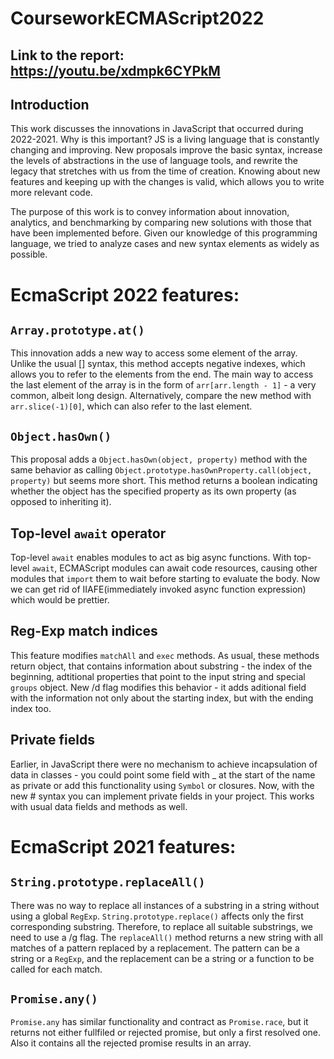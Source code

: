 # CourseworkECMAScript2022
## Link to the report: https://youtu.be/xdmpk6CYPkM
## Introduction
 This work discusses the innovations in JavaScript that occurred during 2022-2021. Why is this important? 
JS is a living language that is constantly changing and improving. New proposals improve the basic syntax, increase the levels of abstractions in the use of 
language tools, and rewrite the legacy that stretches with us from the time of creation. Knowing about new features and keeping up with the changes is valid, 
which allows you to write more relevant code.
 
 The purpose of this work is to convey information about innovation, analytics, and benchmarking by comparing new solutions with those that have been 
implemented before. Given our knowledge of this programming language, we tried to analyze cases and new syntax elements as widely as possible.

# EcmaScript 2022 features:
## ``Array.prototype.at()``

This innovation adds a new way to access some element of the array. Unlike the usual [] syntax, this method accepts negative indexes, which allows you to refer to the elements from the end.
The main way to access the last element of the array is in the form of ``arr[arr.length - 1]`` - a very common, albeit long design. Alternatively, compare the new method with ``arr.slice(-1)[0]``, which can also refer to the last element.

## ``Object.hasOwn()``

This proposal adds a ``Object.hasOwn(object, property)`` method with the same behavior as calling ``Object.prototype.hasOwnProperty.call(object, property)`` but seems more short. This method returns a boolean indicating whether the object has the specified property as its own property (as opposed to inheriting it).

## Top-level ``await`` operator

Top-level ``await`` enables modules to act as big async functions. With top-level `await`, ECMAScript modules can await code resources, causing other modules that `import` them to wait before starting to evaluate the body. Now we can get rid of IIAFE(immediately invoked async function expression) which would be prettier.

## Reg-Exp match indices

This feature modifies  `matchAll` and `exec` methods. As usual, these methods return object, that contains information about substring - the index of the beginning, adtitional properties that point to the input string and special `groups` object.
New /d flag modifies this behavior - it adds aditional field with the information not only about the starting index, but with the ending index too.

## Private fields

Earlier, in JavaScript there were no mechanism to achieve incapsulation of data in classes - you could point some field with _ at the start of the name as private or add this functionality using `Symbol` or closures. Now, with the new # syntax you can implement private fields in your project. This works with usual data fields and methods as well.

# EcmaScript 2021 features:

## `String.prototype.replaceAll()`
There was no way to replace all instances of a substring in a string without using a global `RegExp`. `String.prototype.replace()` affects only the first corresponding substring. Therefore, to replace all suitable substrings, we need to use a /g flag.
The `replaceAll()` method returns a new string with all matches of a pattern replaced by a replacement. The pattern can be a string or a `RegExp`, and the replacement can be a string or a function to be called for each match.

## `Promise.any()`

`Promise.any` has similar functionality and contract as `Promise.race`, but it returns not either fullfiled or rejected promise, but only a first resolved one. Also it contains all the rejected promise results in an array.
